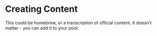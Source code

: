 # Creating Content

This could be homebrew, or a transcription of official content. It doesn't matter - you can add it to your pool.
